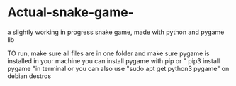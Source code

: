 # Actual-snake-game-
a slightly working in progress snake game, made with python and pygame lib


TO run, make sure all files are in one folder and make sure pygame is installed in your machine
you can install pygame with pip or " pip3 install pygame "in terminal or you can also use "sudo apt get python3 pygame" on debian destros 
